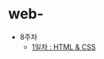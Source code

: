 # web-
- 8주차
  - [1일차 : HTML & CSS](https://github.com/jang-guan-hoho/web-study/tree/main/0220_day01_html_css)
